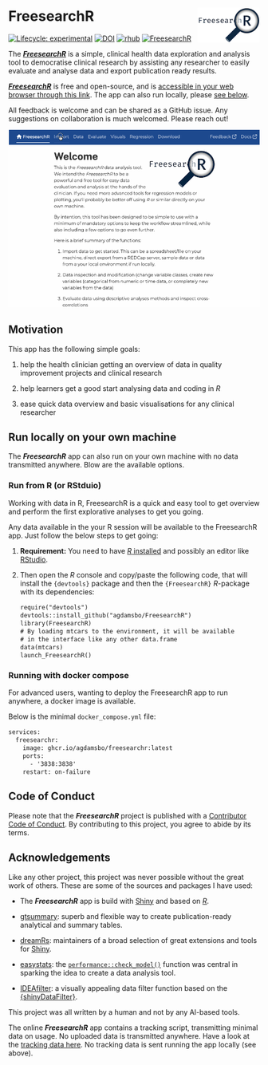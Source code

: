 # FreesearchR <a href="https://agdamsbo.github.io/FreesearchR/"><img src="man/figures/logo.png" align="right" height="70" alt="FreesearchR website" /></a>

<!-- badges: start -->
[![Lifecycle: experimental](https://img.shields.io/badge/lifecycle-experimental-orange.svg)](https://lifecycle.r-lib.org/articles/stages.html#experimental)
[![DOI](https://zenodo.org/badge/DOI/10.5281/zenodo.14527429.svg)](https://doi.org/10.5281/zenodo.14527429) 
[![rhub](https://github.com/agdamsbo/FreesearchR/actions/workflows/rhub.yaml/badge.svg)](https://github.com/agdamsbo/FreesearchR/actions/workflows/rhub.yaml)
[![FreesearchR](https://img.shields.io/badge/Shiny-shinyapps.io-blue?style=flat&labelColor=white&logo=RStudio&logoColor=blue)](https://agdamsbo.shinyapps.io/FreesearchR/)
<!-- badges: end -->

The [***FreesearchR***](https://app.freesearchr.org) is a simple, clinical health data exploration and analysis tool to democratise clinical research by assisting any researcher to easily evaluate and analyse data and export publication ready results.

[***FreesearchR***](https://app.freesearchr.org) is free and open-source, and is [accessible in your web browser through this link](https://app.freesearchr.org). The app can also run locally, please [see below](#run-locally-on-your-own-machine-sec-run-locally).

All feedback is welcome and can be shared as a GitHub issue. Any suggestions on collaboration is much welcomed. Please reach out!

![FreesearchR demo](./man/figures/demo.gif)

## Motivation

This app has the following simple goals:

1.   help the health clinician getting an overview of data in quality improvement projects and clinical research

1.   help learners get a good start analysing data and coding in *R*

1.   ease quick data overview and basic visualisations for any clinical researcher

## Run locally on your own machine

The ***FreesearchR*** app can also run on your own machine with no data transmitted anywhere. Blow are the available options.

### Run from R (or RStduio)

Working with data in R, FreesearchR is a quick and easy tool to get overview and perform the first explorative analyses to get you going.

Any data available in the your R session will be available to the FreesearchR app. Just follow the below steps to get going:

1.   **Requirement:** You need to have [*R* installed](https://www.r-project.org/) and possibly an editor like [RStudio](https://posit.co/download/rstudio-desktop/). 

1.   Then open the *R* console and copy/paste the following code, that will install the `{devtools}` package and then the `{FreesearchR}` *R*-package with its dependencies:

     ```
     require("devtools")
     devtools::install_github("agdamsbo/FreesearchR")
     library(FreesearchR)
     # By loading mtcars to the environment, it will be available 
     # in the interface like any other data.frame
     data(mtcars) 
     launch_FreesearchR()
     ```

### Running with docker compose

For advanced users, wanting to deploy the FreesearchR app to run anywhere, a docker image is available.

Below is the minimal `docker_compose.yml` file:

```
services:
  freesearchr: 
    image: ghcr.io/agdamsbo/freesearchr:latest 
    ports: 
      - '3838:3838'
    restart: on-failure
```

## Code of Conduct

Please note that the ***FreesearchR*** project is published with a [Contributor Code of Conduct](https://contributor-covenant.org/version/2/1/CODE_OF_CONDUCT.html). By contributing to this project, you agree to abide by its terms.

## Acknowledgements

Like any other project, this project was never possible without the great work of others. These are some of the sources and packages I have used:

-   The ***FreesearchR*** app is build with [Shiny](https://shiny.posit.co/) and based on [*R*](https://www.r-project.org/).

-   [gtsummary](https://www.danieldsjoberg.com/gtsummary/): superb and flexible way to create publication-ready analytical and summary tables.

-   [dreamRs](https://github.com/dreamRs): maintainers of a broad selection of great extensions and tools for [Shiny](https://shiny.posit.co/).

-   [easystats](https://easystats.github.io/easystats/): the [`performance::check_model()`](https://easystats.github.io/performance/articles/check_model.html) function was central in sparking the idea to create a data analysis tool.

-   [IDEAfilter](https://biogen-inc.github.io/IDEAFilter/): a visually appealing data filter function based on the [{shinyDataFilter}](https://github.com/dgkf/shinyDataFilter).

This project was all written by a human and not by any AI-based tools.

The online ***FreesearchR*** app contains a tracking script, transmitting minimal data on usage. No uploaded data is transmitted anywhere. Have a look at the [tracking data here](https://analytics.gdamsbo.dk/share/2i4BNpMcDMB9lJvF/agdamsbo.shinyapps.io). No tracking data is sent running the app locally (see above).
